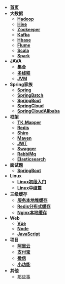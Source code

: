 * [**首页**](/)
* **大数据**
  * [**Hadoop**](/大数据/Hadoop/doc/centos7安装Hadoop超级详细过程踩过的坑香菇.md)
  * [**Hive**](/大数据/Hive/doc/Hive安装与配置详解.md)
  * [**Zookeeper**](/大数据/Zookeeper/doc/Zookeeper+Kafka集群搭建.md)
  * [**Kafka**](/大数据/Kafka/doc/CentOS7搭建Kafka.md)
  * [**Hbase**](/大数据/Hbase/doc/HBASE安装与配置.md)
  * [**Flume**](/大数据/Flume/doc/Flume框架基础.md)
  * [**Scala**](/大数据/Scala/doc/Scala安装.md)
  * [**Spark**](/大数据/Spark/doc/Spark的安装及配置（单机版）.md)
* **JAVA**
  * [**集合**](/JAVA/Collection集合/README.md)
  * [**多线程**](/JAVA/Thread多线程/README.md)
  * [**JVM**](/JAVA/JVM/README.md)
* **Spring家族**
  * [**Spring**](/JAVA/Spring/README.md)
  * [**SpringBatch**](/JAVA/SpringBatch/doc/springbatch入门笔记.md)
  * [**SpringBoot**](/JAVA/SpringBoot/doc/springboot项目个人通用构建.md)
  * [**SpringCloud**](/JAVA/SpringCloud/README.md)
  * [**SpringCloudAlibaba**](/JAVA/SpringCloudAlibaba/doc/springcloudAlibaba初步探索.md)
* **框架**
  * [**TK.Mapper**](/JAVA/通用mapper/doc/通用TkMapper时开启Mybatis的二级缓存.md)
  * [**Redis**](/JAVA/Redis/doc/Redis详解.md)
  * [**Shiro**](/JAVA/Shiro/doc/Shiro权限注解.md)
  * [**Maven**](/JAVA/Maven/doc/2019-08-24-maven导入alipay-sdk-java包到本地仓库.md)
  * [**JWT**](/JAVA/JWT/doc/JWT初篇.md)
  * [**Swagger**](/JAVA/Swagger/doc/swagger2注解说明.md)  
  * [**RabbiMq**](/JAVA/RabbitMq/doc/windows10环境下的RabbitMQ安装步骤.md) 
  * [**Elasticsearch**](/JAVA/Elasticsearch/doc/Elasticsearch用logstash增量导入Mysql数据.md) 
* **面试题**
  * [**SpringBoot**](/面试题/SpringBoot/doc/SpringBoot面试，一个问题就干趴下了.md)
* **Linux**
  * [**Linux初级入门**](/LINUX/Linux初级入门/doc/linxu随手记.md)
  * [**Linux中级篇**](/LINUX/Linux中级篇/doc/基础命令常用命令.md)
* **三级缓存** 
  * [**服务本地堆缓存**](/缓存/服务本地堆缓存/doc/SpringBoot整合Ehcache实现缓存功能.md)
  * [**Redis分布式缓存**](/缓存/Redis分布式缓存/doc/Redis中的LRU淘汰策略分析.md)
  * [**Nginx本地缓存**](/缓存/Nginx本地缓存/doc/1.md)
* **Web** 
  * [**Vue**](/WEB/Vue/README.md)
  * [**Node**](/WEB/Node/README.md)
  * [**JavaScript**](/WEB/JavaScript/README.md)
* **项目** 
  * [**阿里云**](/项目/阿里云/阿里云的短信服务发送手机验证码.md)  
  * [**支付宝**](/项目/支付宝/支付宝集成-当面付.md)  
  * [**微信**](/项目/微信/微信支付集成-扫码支付.md)  
  * [**小功能**](/项目/小功能/SpringBoot+Quartz+SpringBatch实现动态配置定时任务及批处理数据库读取导入多个文件.md)  
* **其他** 
  * [那些事](/其他/others/doc/内网穿透工具-frp在Windos服务器搭建.md)    
  
